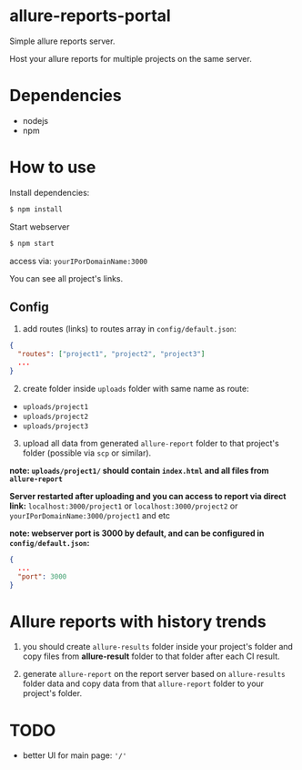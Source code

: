 # allure-reports-portal
Simple allure reports server. 

Host your allure reports for multiple projects on the same server.

# Dependencies

* nodejs
* npm

# How to use
Install dependencies:

```bash
$ npm install
```

Start webserver
```bash
$ npm start
```

access via: `yourIPorDomainName:3000`

You can see all project's links.



## Config

1) add routes (links) to routes array in `config/default.json`:

```json
{
  "routes": ["project1", "project2", "project3"]
  ...
}
```

2) create folder inside `uploads` folder with same name as route:

* `uploads/project1`
* `uploads/project2`
* `uploads/project3`

3) upload all data from generated `allure-report` folder to that project's folder (possible via `scp` or similar).

**note: `uploads/project1/` should contain `index.html` and all files from `allure-report`**

**Server restarted after uploading and you can access to report via direct link:**  `localhost:3000/project1` or `localhost:3000/project2` or `yourIPorDomainName:3000/project1` and etc

**note: webserver port is 3000 by default, and can be configured in `config/default.json`:**
```json
{
  ...
  "port": 3000
}
```



# Allure reports with history trends

1) you should create `allure-results` folder inside your project's folder and copy files from **allure-result** folder to that folder after each CI result.

2) generate `allure-report` on the report server based on `allure-results` folder data and copy data from that `allure-report` folder to your project's folder.

# TODO

* better UI for main page: `'/'`